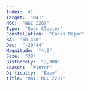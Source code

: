 ```yaml
---
Index:  41
Target:  "M41"
NGC:  "NGC 2287"
Type:  "Open Cluster"
Constellation:  "Canis Major"
RA:  "6h 47m"
Dec:  "-20°44"
Magnitude:  "4.6"
Size:  "38"
DistanceLy:  "2,300"
Season:  "Winter"
Difficulty:  "Easy"
title: "M41: NGC 2287"
---
```


